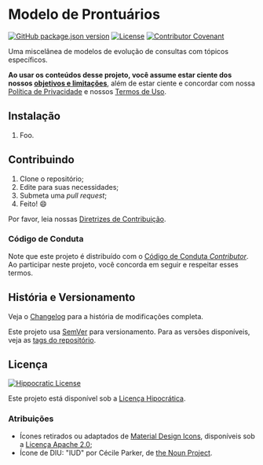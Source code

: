 # Modelo de Prontuários

[![GitHub package.json version](https://img.shields.io/github/package-json/v/Nereare/modelos-pront)](https://github.com/Nereare/modelos-pront)
[![License](https://img.shields.io/badge/license-Hippocratic%20License-red)](LICENSE.md)
[![Contributor Covenant](https://img.shields.io/badge/Contributor%20Covenant-2.0-4baaaa.svg)](code_of_conduct.md)

Uma miscelânea de modelos de evolução de consultas com tópicos específicos.

**Ao usar os conteúdos desse projeto, você assume estar ciente dos nossos [objetivos e limitações](ABOUT.md)**, além de estar ciente e concordar com nossa [Política de Privacidade](PRIVACY.md) e nossos [Termos de Uso](USAGE.md).

## Instalação

<!--
TODO Set installation instructions
BODY If there is some installation method, define it on the [README file](README.md).
-->
1. Foo.

## Contribuindo

1. Clone o repositório;
2. Edite para suas necessidades;
3. Submeta uma *pull request*;
4. Feito! :smile:

Por favor, leia nossas [Diretrizes de Contribuição](CONTRIBUTING.md).

### Código de Conduta

Note que este projeto é distribuído com o [Código de Conduta *Contributor*](CODE-OF-CONDUCT.md). Ao participar neste projeto, você concorda em seguir e respeitar esses termos.

## História e Versionamento

Veja o [Changelog](CHANGELOG.md) para a história de modificações completa.

Este projeto usa [SemVer](http://semver.org/) para versionamento. Para as versões disponíveis, veja as [tags do repositório](https://github.com/Nereare/modelos-pront/tags).

## Licença

[![Hippocratic License](https://i.imgur.com/DEKS3nm.png)](LICENSE.md)

Este projeto está disponível sob a [Licença Hipocrática](https://firstdonoharm.dev/).

### Atribuições

- Ícones retirados ou adaptados de [Material Design Icons](https://materialdesignicons.com/), disponíveis sob a [Licença Apache 2.0](https://www.apache.org/licenses/LICENSE-2.0);
- Ícone de DIU: "IUD" por Cécile Parker, de [the Noun Project](https://thenounproject.com/search/?q=iud&i=3701552).
